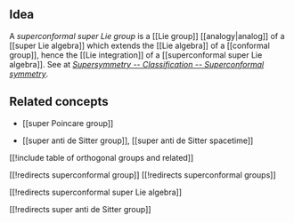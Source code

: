 
## Idea

A _superconformal super Lie group_ is a [[Lie group]] [[analogy|analog]] of a [[super Lie algebra]] which extends the [[Lie algebra]] of a [[conformal group]], hence the [[Lie integration]] of a [[superconformal super Lie algebra]]. See at _[Supersymmetry -- Classification -- Superconformal symmetry](supersymmetry#ClassificationSuperconformal)_.

## Related concepts

* [[super Poincare group]]

* [[super anti de Sitter group]], [[super anti de Sitter spacetime]]

[[!include table of orthogonal groups and related]]

[[!redirects superconformal group]]
[[!redirects superconformal groups]]


[[!redirects superconformal super Lie algebra]]

[[!redirects super anti de Sitter group]]